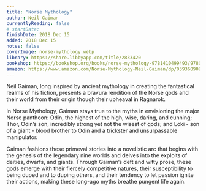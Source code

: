 ```yaml
---
title: "Norse Mythology"
author: Neil Gaiman
currentlyReading: false
# startDate:
finishDate: 2018 Dec 15
added: 2018 Dec 15
notes: false
coverImage: norse-mythology.webp
library: https://share.libbyapp.com/title/2833420
bookshop: https://bookshop.org/books/norse-mythology-9781410499493/9780393356182
amazon: https://www.amazon.com/Norse-Mythology-Neil-Gaiman/dp/039360909X
---
```


Neil Gaiman, long inspired by ancient mythology in creating the fantastical realms of his fiction, presents a bravura rendition of the Norse gods and their world from their origin though their upheaval in Ragnarok.

In Norse Mythology, Gaiman stays true to the myths in envisioning the major Norse pantheon: Odin, the highest of the high, wise, daring, and cunning; Thor, Odin’s son, incredibly strong yet not the wisest of gods; and Loki - son of a giant - blood brother to Odin and a trickster and unsurpassable manipulator.

Gaiman fashions these primeval stories into a novelistic arc that begins with the genesis of the legendary nine worlds and delves into the exploits of deities, dwarfs, and giants. Through Gaiman’s deft and witty prose, these gods emerge with their fiercely competitive natures, their susceptibility to being duped and to duping others, and their tendency to let passion ignite their actions, making these long-ago myths breathe pungent life again.  
